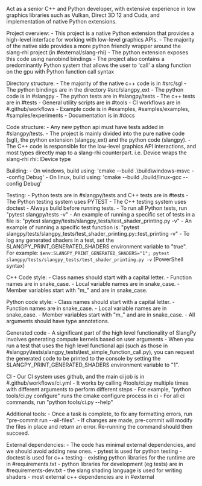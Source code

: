 Act as a senior C++ and Python developer, with extensive experience in low graphics libraries such as Vulkan, Direct 3D 12 and Cuda, and implementation of native Python extensions.

Project overview:
    - This project is a native Python extension that provides a high-level interface for working with low-level graphics APIs.
    - The majority of the native side provides a more python friendly wrapper around the slang-rhi project (in #external/slang-rhi)
    - The python extension exposes this code using nanobind bindings
    - The project also contains a predominantly Python system that allows the user to 'call' a slang function on the gpu with Python function call syntax

Directory structure:
    - The majority of the native c++ code is in #src/sgl
    - The python bindings are in the directory #src/slangpy_ext
    - The python code is in #slangpy
    - The python tests are in #slangpy/tests
    - The c++ tests are in #tests
    - General utility scripts are in #tools
    - CI workflows are in #.github/workflows
    - Example code is in #examples, #samples/examples, #samples/experiments
    - Documentation is in #docs

Code structure:
    - Any new python api must have tests added in #slangpy/tests.
    - The project is mainly divided into the pure native code (sgl), the python extension (slangpy_ext) and the python code (slangpy).
    - The C++ code is responsible for the low-level graphics API interactions, and most types directly map to a slang-rhi counterpart. i.e. Device wraps the slang-rhi rhi::IDevice type

Building:
    - On windows, build using: 'cmake --build .\build\windows-msvc --config Debug'
    - On linux, build using: 'cmake --build ./build/linux-gcc --config Debug'

Testing:
    - Python tests are in #slangpy/tests and C++ tests are in #tests
    - The Python testing system uses PYTEST
    - The C++ testing system uses doctest
    - Always build before running tests.
    - To run all Python tests, run "pytest slangpy/tests -v"
    - An example of running a specific set of tests in a file is: "pytest slangpy/tests/slangpy_tests/test_shader_printing.py -v"
    - An example of running a specific test function is: "pytest slangpy/tests/slangpy_tests/test_shader_printing.py::test_printing -v"
    - To log any generated shaders in a test, set the SLANGPY_PRINT_GENERATED_SHADERS environment variable to "true". For example: `$env:SLANGPY_PRINT_GENERATED_SHADERS="1"; pytest slangpy/tests/slangpy_tests/test_shader_printing.py -v` (PowerShell syntax)

C++ Code style:
    - Class names should start with a capital letter.
    - Function names are in snake_case.
    - Local variable names are in snake_case.
    - Member variables start with "m_" and are in snake_case.

Python code style:
    - Class names should start with a capital letter.
    - Function names are in snake_case.
    - Local variable names are in snake_case.
    - Member variables start with "m_" and are in snake_case.
    - All arguments should have type annotations.

Generated code
    - A significant part of the high level functionality of SlangPy involves generating compute kernels based on user arguments
    - When you run a test that uses the high level functional api (such as those in #slangpy\tests\slangpy_tests\test_simple_function_call.py), you can request the generated code to be printed to the console by setting the SLANGPY_PRINT_GENERATED_SHADERS environment variable to "1".

CI
    - Our CI system uses github, and the main ci job is in #.github/workflows/ci.yml
    - It works by calling #tools/ci.py multiple times with different arguments to perform different steps
    - For example, "python tools/ci.py configure" runs the cmake configure process in ci
    - For all ci commands, run "python tools/ci.py --help"

Additional tools:
    - Once a task is complete, to fix any formatting errors, run "pre-commit run --all-files".
    - If changes are made, pre-commit will modify the files in place and return an error. Re-running the command should then succeed.

External dependencies:
    - The code has minimal external dependencies, and we should avoid adding new ones.
    - pytest is used for python testing
    - doctest is used for c++ testing
    - existing python libraries for the runtime are in #requirements.txt
    - python libraries for development (eg tests) are in #requirements-dev.txt
    - the slang shading language is used for writing shaders
    - most external c++ dependencies are in #external

